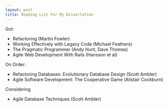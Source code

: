 ```yaml
---
layout: post
title: Reading List For My Dissertation
---
```

Got:

* Refactoring (Martin Fowler)
* Working Effectively with Legacy Code (Michael Feathers)
* The Pragmatic Programmer (Andy Hunt, Dave Thomas)
* Agile Web Development With Rails (Hansson et al)

On Order:

* Refactoring Databases: Evolutionary Database Design (Scott Ambler)
* Agile Software Development: The Cooperative Game (Alistair Cockburn)

Considering

* Agile Database Techniques (Scott Ambler)
